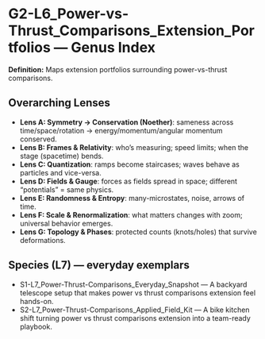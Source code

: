 # G2-L6_Power-vs-Thrust_Comparisons_Extension_Portfolios — Genus Index
**Definition:** Maps extension portfolios surrounding power-vs-thrust comparisons.

## Overarching Lenses

- **Lens A: Symmetry -> Conservation (Noether)**: sameness across time/space/rotation → energy/momentum/angular momentum conserved.
- **Lens B: Frames & Relativity**: who’s measuring; speed limits; when the stage (spacetime) bends.
- **Lens C: Quantization**: ramps become staircases; waves behave as particles and vice-versa.
- **Lens D: Fields & Gauge**: forces as fields spread in space; different “potentials” = same physics.
- **Lens E: Randomness & Entropy**: many-microstates, noise, arrows of time.
- **Lens F: Scale & Renormalization**: what matters changes with zoom; universal behavior emerges.
- **Lens G: Topology & Phases**: protected counts (knots/holes) that survive deformations.

## Species (L7) — everyday exemplars
- S1-L7_Power-Thrust-Comparisons_Everyday_Snapshot — A backyard telescope setup that makes power vs thrust comparisons extension feel hands-on.
- S2-L7_Power-Thrust-Comparisons_Applied_Field_Kit — A bike kitchen shift turning power vs thrust comparisons extension into a team-ready playbook.
